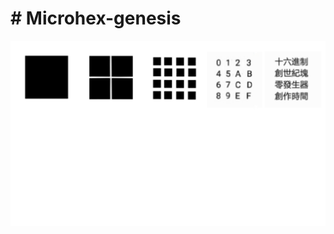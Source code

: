 #    # Microhex-genesis
![](https://github.com/MicrohexHQ/Microhex-genesis/blob/master/U/AI/ArtBoard%20Image%20(465).jpg)
